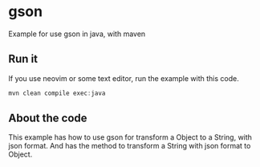 # gson
Example for use gson in java, with maven 

## Run it
If you use neovim or some text editor, run the example with this code. 
```java
mvn clean compile exec:java
```

## About the code
This example has how to use gson for transform a Object to a String, with json format. And has the method to transform a String with json format to Object.


